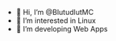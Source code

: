 - 👋 Hi, I’m @BlutudlutMC
- 👀 I’m interested in Linux  
- 🌱 I’m developing Web Apps

<!---
BlutudlutMC/BlutudlutMC is a ✨ special ✨ repository because its `README.md` (this file) appears on your GitHub profile.
You can click the Preview link to take a look at your changes.
--->
